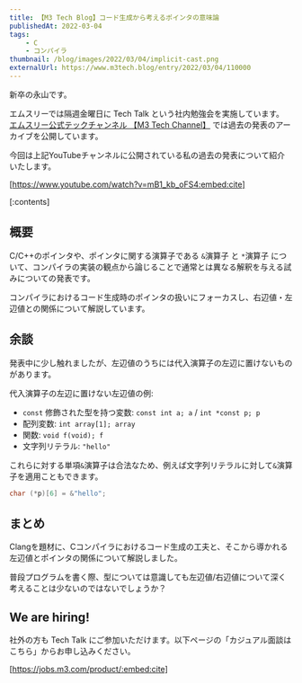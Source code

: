 ```yaml
---
title: 【M3 Tech Blog】コード生成から考えるポインタの意味論
publishedAt: 2022-03-04
tags:
    - C
    - コンパイラ
thumbnail: /blog/images/2022/03/04/implicit-cast.png
externalUrl: https://www.m3tech.blog/entry/2022/03/04/110000
---
```


新卒の永山です。

エムスリーでは隔週金曜日に Tech Talk という社内勉強会を実施しています。
[エムスリー公式テックチャンネル 【M3 Tech Channel】](https://www.youtube.com/channel/UC_DkAOcwgmtQnJLDctci4rQ) では過去の発表のアーカイブを公開しています。

<!-- [https://www.youtube.com/channel/UC_DkAOcwgmtQnJLDctci4rQ:embed:cite] -->

今回は上記YouTubeチャンネルに公開されている私の過去の発表について紹介いたします。

[https://www.youtube.com/watch?v=mB1_kb_oFS4:embed:cite]

[:contents]

<!-- more -->

## 概要

C/C++のポインタや、ポインタに関する演算子である `&`演算子 と `*`演算子 について、コンパイラの実装の観点から論じることで通常とは異なる解釈を与える試みについての発表です。

コンパイラにおけるコード生成時のポインタの扱いにフォーカスし、右辺値・左辺値との関係について解説しています。

## 余談

発表中に少し触れましたが、左辺値のうちには代入演算子の左辺に置けないものがあります。

代入演算子の左辺に置けない左辺値の例:

- `const` 修飾された型を持つ変数: `const int a; a` / `int *const p; p`
- 配列変数: `int array[1]; array`
- 関数: `void f(void); f`
- 文字列リテラル: `"hello"`

これらに対する単項`&`演算子は合法なため、例えば文字列リテラルに対して`&`演算子を適用こともできます。

```c
char (*p)[6] = &"hello";
```

## まとめ

Clangを題材に、Cコンパイラにおけるコード生成の工夫と、そこから導かれる左辺値とポインタの関係について解説しました。

普段プログラムを書く際、型については意識しても左辺値/右辺値について深く考えることは少ないのではないでしょうか？

## We are hiring!

社外の方も Tech Talk にご参加いただけます。以下ページの「カジュアル面談はこちら」からお申し込みください。

[https://jobs.m3.com/product/:embed:cite]
